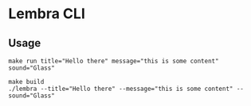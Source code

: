 # Lembra CLI

## Usage

```shell
make run title="Hello there" message="this is some content" sound="Glass"
```

```shell
make build
./lembra --title="Hello there" --message="this is some content" --sound="Glass"
```